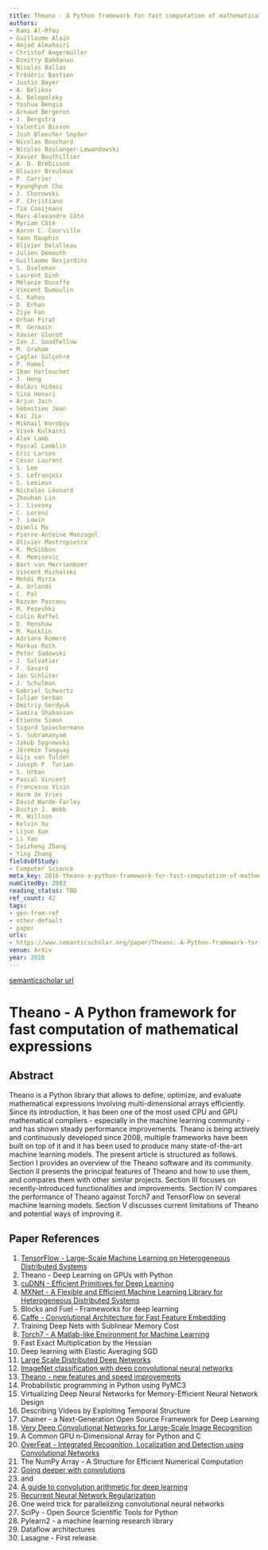 ```yaml
---
title: Theano - A Python framework for fast computation of mathematical expressions
authors:
- Rami Al-Rfou
- Guillaume Alain
- Amjad Almahairi
- Christof Angermüller
- Dzmitry Bahdanau
- Nicolas Ballas
- Frédéric Bastien
- Justin Bayer
- A. Belikov
- A. Belopolsky
- Yoshua Bengio
- Arnaud Bergeron
- J. Bergstra
- Valentin Bisson
- Josh Bleecher Snyder
- Nicolas Bouchard
- Nicolas Boulanger-Lewandowski
- Xavier Bouthillier
- A. D. Brébisson
- Olivier Breuleux
- P. Carrier
- Kyunghyun Cho
- J. Chorowski
- P. Christiano
- Tim Cooijmans
- Marc-Alexandre Côté
- Myriam Côté
- Aaron C. Courville
- Yann Dauphin
- Olivier Delalleau
- Julien Demouth
- Guillaume Desjardins
- S. Dieleman
- Laurent Dinh
- Mélanie Ducoffe
- Vincent Dumoulin
- S. Kahou
- D. Erhan
- Ziye Fan
- Orhan Firat
- M. Germain
- Xavier Glorot
- Ian J. Goodfellow
- M. Graham
- Çaglar Gülçehre
- P. Hamel
- Iban Harlouchet
- J. Heng
- Balázs Hidasi
- Sina Honari
- Arjun Jain
- Sébastien Jean
- Kai Jia
- Mikhail Korobov
- Vivek Kulkarni
- Alex Lamb
- Pascal Lamblin
- Eric Larsen
- César Laurent
- S. Lee
- S. Lefrançois
- S. Lemieux
- Nicholas Léonard
- Zhouhan Lin
- J. Livezey
- C. Lorenz
- J. Lowin
- Qianli Ma
- Pierre-Antoine Manzagol
- Olivier Mastropietro
- R. McGibbon
- R. Memisevic
- Bart van Merrienboer
- Vincent Michalski
- Mehdi Mirza
- A. Orlandi
- C. Pal
- Razvan Pascanu
- M. Pezeshki
- Colin Raffel
- D. Renshaw
- M. Rocklin
- Adriana Romero
- Markus Roth
- Peter Sadowski
- J. Salvatier
- F. Savard
- Jan Schlüter
- J. Schulman
- Gabriel Schwartz
- Iulian Serban
- Dmitriy Serdyuk
- Samira Shabanian
- Étienne Simon
- Sigurd Spieckermann
- S. Subramanyam
- Jakub Sygnowski
- Jérémie Tanguay
- Gijs van Tulder
- Joseph P. Turian
- S. Urban
- Pascal Vincent
- Francesco Visin
- Harm de Vries
- David Warde-Farley
- Dustin J. Webb
- M. Willson
- Kelvin Xu
- Lijun Xue
- Li Yao
- Saizheng Zhang
- Ying Zhang
fieldsOfStudy:
- Computer Science
meta_key: 2016-theano-a-python-framework-for-fast-computation-of-mathematical-expressions
numCitedBy: 2083
reading_status: TBD
ref_count: 42
tags:
- gen-from-ref
- other-default
- paper
urls:
- https://www.semanticscholar.org/paper/Theano:-A-Python-framework-for-fast-computation-of-Al-Rfou-Alain/6b570069f14c7588e066f7138e1f21af59d62e61?sort=total-citations
venue: ArXiv
year: 2016
---
```


[semanticscholar url](https://www.semanticscholar.org/paper/Theano:-A-Python-framework-for-fast-computation-of-Al-Rfou-Alain/6b570069f14c7588e066f7138e1f21af59d62e61?sort=total-citations)

# Theano - A Python framework for fast computation of mathematical expressions

## Abstract

Theano is a Python library that allows to define, optimize, and evaluate mathematical expressions involving multi-dimensional arrays efficiently. Since its introduction, it has been one of the most used CPU and GPU mathematical compilers - especially in the machine learning community - and has shown steady performance improvements. Theano is being actively and continuously developed since 2008, multiple frameworks have been built on top of it and it has been used to produce many state-of-the-art machine learning models. 
The present article is structured as follows. Section I provides an overview of the Theano software and its community. Section II presents the principal features of Theano and how to use them, and compares them with other similar projects. Section III focuses on recently-introduced functionalities and improvements. Section IV compares the performance of Theano against Torch7 and TensorFlow on several machine learning models. Section V discusses current limitations of Theano and potential ways of improving it.

## Paper References

1. [TensorFlow - Large-Scale Machine Learning on Heterogeneous Distributed Systems](2016-tensorflow-large-scale-machine-learning-on-heterogeneous-distributed-systems.md)
2. Theano - Deep Learning on GPUs with Python
3. [cuDNN - Efficient Primitives for Deep Learning](2014-cudnn-efficient-primitives-for-deep-learning.md)
4. [MXNet - A Flexible and Efficient Machine Learning Library for Heterogeneous Distributed Systems](2015-mxnet.md)
5. Blocks and Fuel - Frameworks for deep learning
6. [Caffe - Convolutional Architecture for Fast Feature Embedding](2014-caffe-convolutional-architecture-for-fast-feature-embedding.md)
7. Training Deep Nets with Sublinear Memory Cost
8. [Torch7 - A Matlab-like Environment for Machine Learning](2011-torch7-a-matlab-like-environment-for-machine-learning.md)
9. Fast Exact Multiplication by the Hessian
10. Deep learning with Elastic Averaging SGD
11. [Large Scale Distributed Deep Networks](2012-large-scale-distributed-deep-networks.md)
12. [ImageNet classification with deep convolutional neural networks](2012-imagenet-classification-with-deep-convolutional-neural-networks.md)
13. [Theano - new features and speed improvements](2012-theano-new-features-and-speed-improvements.md)
14. Probabilistic programming in Python using PyMC3
15. Virtualizing Deep Neural Networks for Memory-Efficient Neural Network Design
16. Describing Videos by Exploiting Temporal Structure
17. Chainer - a Next-Generation Open Source Framework for Deep Learning
18. [Very Deep Convolutional Networks for Large-Scale Image Recognition](2015-very-deep-convolutional-networks-for-large-scale-image-recognition.md)
19. A Common GPU n-Dimensional Array for Python and C
20. [OverFeat - Integrated Recognition, Localization and Detection using Convolutional Networks](2014-overfeat-integrated-recognition-localization-and-detection-using-convolutional-networks.md)
21. The NumPy Array - A Structure for Efficient Numerical Computation
22. [Going deeper with convolutions](2015-going-deeper-with-convolutions.md)
23. and
24. [A guide to convolution arithmetic for deep learning](2016-a-guide-to-convolution-arithmetic-for-deep-learning.md)
25. [Recurrent Neural Network Regularization](2014-recurrent-neural-network-regularization.md)
26. One weird trick for parallelizing convolutional neural networks
27. SciPy - Open Source Scientific Tools for Python
28. Pylearn2 - a machine learning research library
29. Dataflow architectures
30. Lasagne - First release.
